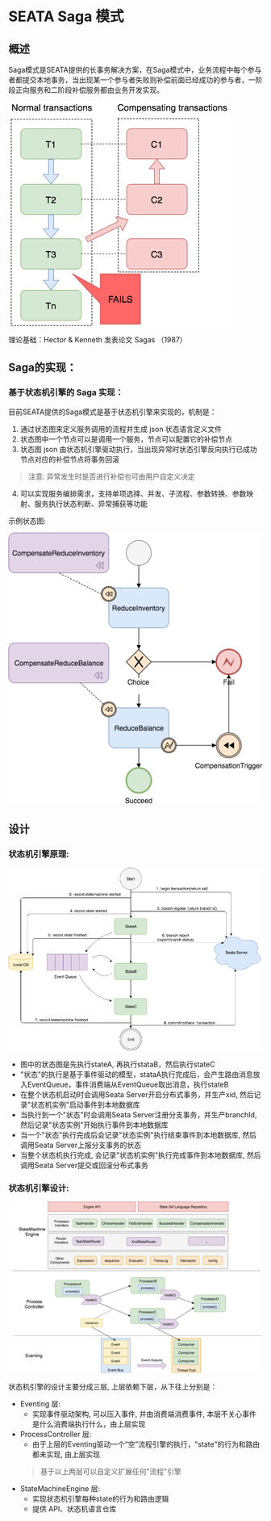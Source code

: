 # SEATA Saga 模式
## 概述
Saga模式是SEATA提供的长事务解决方案，在Saga模式中，业务流程中每个参与者都提交本地事务，当出现某一个参与者失败则补偿前面已经成功的参与者，一阶段正向服务和二阶段补偿服务都由业务开发实现。

![Saga模式示意图](../../../../img/saga/sagas.png?raw=true)

理论基础：Hector & Kenneth 发表论⽂ Sagas （1987）

## Saga的实现：
### 基于状态机引擎的 Saga 实现：

目前SEATA提供的Saga模式是基于状态机引擎来实现的，机制是：
  1. 通过状态图来定义服务调用的流程并生成 json 状态语言定义文件
  2. 状态图中一个节点可以是调用一个服务，节点可以配置它的补偿节点
  3. 状态图 json 由状态机引擎驱动执行，当出现异常时状态引擎反向执行已成功节点对应的补偿节点将事务回滚
   > 注意: 异常发生时是否进行补偿也可由用户自定义决定
  4. 可以实现服务编排需求，支持单项选择、并发、子流程、参数转换、参数映射、服务执行状态判断、异常捕获等功能

示例状态图:

![示例状态图](../../../../img/saga/demo_statelang.png?raw=true)

## 设计
### 状态机引擎原理:

![状态机引擎原理](../../../../img/saga/saga_engine_mechanism.png?raw=true)

* 图中的状态图是先执行stateA, 再执行stataB，然后执行stateC
* "状态"的执行是基于事件驱动的模型，stataA执行完成后，会产生路由消息放入EventQueue，事件消费端从EventQueue取出消息，执行stateB
* 在整个状态机启动时会调用Seata Server开启分布式事务，并生产xid, 然后记录"状态机实例"启动事件到本地数据库
* 当执行到一个"状态"时会调用Seata Server注册分支事务，并生产branchId, 然后记录"状态实例"开始执行事件到本地数据库
* 当一个"状态"执行完成后会记录"状态实例"执行结束事件到本地数据库, 然后调用Seata Server上报分支事务的状态
* 当整个状态机执行完成, 会记录"状态机实例"执行完成事件到本地数据库, 然后调用Seata Server提交或回滚分布式事务

### 状态机引擎设计:

![状态机引擎设计](../../../../img/saga/saga_engine.png?raw=true)

状态机引擎的设计主要分成三层, 上层依赖下层，从下往上分别是：
* Eventing 层:
  * 实现事件驱动架构, 可以压入事件, 并由消费端消费事件, 本层不关心事件是什么消费端执行什么，由上层实现
* ProcessController 层:
  * 由于上层的Eventing驱动一个“空”流程引擎的执行，"state"的行为和路由都未实现, 由上层实现
  > 基于以上两层可以自定义扩展任何"流程"引擎
* StateMachineEngine 层:
  * 实现状态机引擎每种state的行为和路由逻辑
  * 提供 API、状态机语言仓库